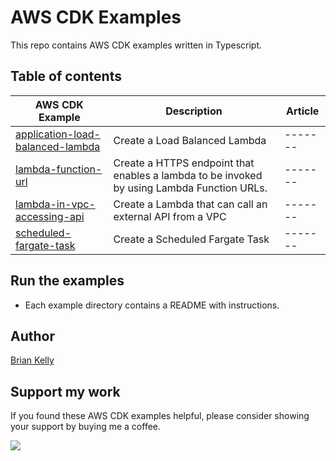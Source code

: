 # AWS CDK Examples

This repo contains AWS CDK examples written in Typescript.

## Table of contents

| AWS CDK Example                                                                  | Description                                              | Article |
|----------------------------------------------------------------------------------|----------------------------------------------------------|---------|
| [application-load-balanced-lambda](./application-load-balanced-lambda/README.md) | Create a Load Balanced Lambda                            | ------- |
| [lambda-function-url](./lambda-function-url/README.md)                           |Create a HTTPS endpoint that enables a lambda to be invoked by using Lambda Function URLs. | ------- |
| [lambda-in-vpc-accessing-api](./lambda-in-vpc-accessing-api/README.md)           | Create a Lambda that can call an external API from a VPC | ------- |
| [scheduled-fargate-task](./scheduled-fargate-task/README.md)                     | Create a Scheduled Fargate Task                          | ------- |


## Run the examples
* Each example directory contains a README with instructions.

## Author

[Brian Kelly](https://github.com/briankellyco)


## Support my work

If you found these AWS CDK examples helpful, please consider showing your support by buying me a coffee.

<a href="https://www.buymeacoffee.com/briankellyco" target="_blank"><img src="https://img.buymeacoffee.com/button-api/?text=Buy me a coffee&emoji=&slug=briankellyco&button_colour=FFDD00&font_colour=000000&font_family=Cookie&outline_colour=000000&coffee_colour=ffffff"></a>